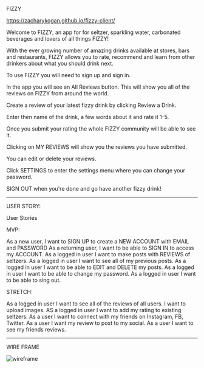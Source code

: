 FIZZY

https://zacharykogan.github.io/fizzy-client/

Welcome to FIZZY, an app for for seltzer, sparkling water, carbonated beverages and lovers of all things FIZZY!

With the ever growing number of amazing drinks available at stores, bars and restaurants, FIZZY allows you to rate, recommend and learn from other drinkers about what you should drink next.

To use FIZZY you will need to sign up and sign in.

In the app you will see an All Reviews button. This will show you all of the reviews on FIZZY from around the world.

Create a review of your latest fizzy drink by clicking Review a Drink.

Enter then name of the drink, a few words about it and rate it 1-5.

Once you submit your rating the whole FIZZY community will be able to see it.

Clicking on MY REVIEWS will show you the reviews you have submitted.

You can edit or delete your reviews. 

Click SETTINGS to enter the settings menu where you can change your password.

SIGN OUT when you're done and go have another fizzy drink!



--------------------------------------------------------------------




USER STORY:



User Stories

MVP:

As a new user, I want to SIGN UP to create a NEW ACCOUNT with EMAIL and PASSWORD
As a returning user, I want to be able to SIGN IN to access my ACCOUNT.
As a logged in user I want to make posts with REVIEWS of seltzers.
As a logged in user I want to see all of my previous posts.
As a logged in user I want to be able to EDIT and DELETE my posts.
As a logged in user I want to be able to change my password.
As a logged in user I want to be able to sing out.

STRETCH:

As a logged in user I want to see all of the reviews of all users.
I want to upload images.
AS a logged in user I want to add my rating to existing seltzers.
As a user I want to connect with my friends on Instagram, FB, Twitter.
As a user I want my review to post to my social.
As a user I want to see my friends reviews.

--------------------------------------------------------------
WIRE FRAME

![wireframe](https://media.git.generalassemb.ly/user/37208/files/4d5e6780-f5cf-11eb-8f66-b389646a17b3)
